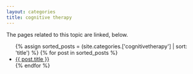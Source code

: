 ```yaml
---
layout: categories
title: cognitive therapy
---
```


The pages related to this topic are linked, below.

 <ul>
 {% assign sorted_posts = (site.categories.['cognitivetherapy'] | sort: 'title') %}
{% for post in sorted_posts %}
  <li>
    <a href="{{ post.url }}">{{ post.title }}</a>
  </li>
{% endfor %}
</ul>

